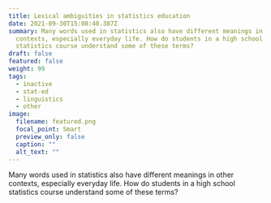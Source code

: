 ```yaml
---
title: Lexical ambiguities in statistics education
date: 2021-09-30T15:08:40.387Z
summary: Many words used in statistics also have different meanings in other
  contexts, especially everyday life. How do students in a high school
  statistics course understand some of these terms?
draft: false
featured: false
weight: 99
tags:
  - inactive
  - stat-ed
  - linguistics
  - other
image:
  filename: featured.png
  focal_point: Smart
  preview_only: false
  caption: ""
  alt_text: ""
---
```

Many words used in statistics also have different meanings in other contexts, especially everyday life. How do students in a high school statistics course understand some of these terms?
